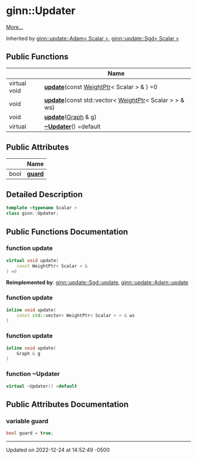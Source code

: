 # ginn::Updater


 [More...](#detailed-description)

Inherited by [ginn::update::Adam< Scalar >](api/Classes/classginn_1_1update_1_1_adam.md), [ginn::update::Sgd< Scalar >](api/Classes/classginn_1_1update_1_1_sgd.md)

## Public Functions

|                | Name           |
| -------------- | -------------- |
| virtual void | **[update](api/Classes/classginn_1_1_updater.md#function-update)**(const [WeightPtr](api/Classes/classginn_1_1_ptr.md)< Scalar > & ) =0 |
| void | **[update](api/Classes/classginn_1_1_updater.md#function-update)**(const std::vector< [WeightPtr](api/Classes/classginn_1_1_ptr.md)< Scalar > > & ws) |
| void | **[update](api/Classes/classginn_1_1_updater.md#function-update)**([Graph](api/Classes/classginn_1_1_graph.md) & g) |
| virtual | **[~Updater](api/Classes/classginn_1_1_updater.md#function-~updater)**() =default |

## Public Attributes

|                | Name           |
| -------------- | -------------- |
| bool | **[guard](api/Classes/classginn_1_1_updater.md#variable-guard)**  |

## Detailed Description

```cpp
template <typename Scalar >
class ginn::Updater;
```

## Public Functions Documentation

### function update

```cpp
virtual void update(
    const WeightPtr< Scalar > & 
) =0
```


**Reimplemented by**: [ginn::update::Sgd::update](api/Classes/classginn_1_1update_1_1_sgd.md#function-update), [ginn::update::Adam::update](api/Classes/classginn_1_1update_1_1_adam.md#function-update)


### function update

```cpp
inline void update(
    const std::vector< WeightPtr< Scalar > > & ws
)
```


### function update

```cpp
inline void update(
    Graph & g
)
```


### function ~Updater

```cpp
virtual ~Updater() =default
```


## Public Attributes Documentation

### variable guard

```cpp
bool guard = true;
```


-------------------------------

Updated on 2022-12-24 at 14:52:49 -0500